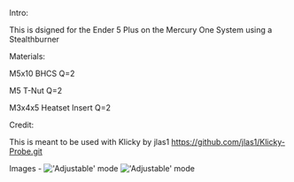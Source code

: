 Intro:

This is dsigned for the Ender 5 Plus on the Mercury One System using a Stealthburner

Materials:

  M5x10 BHCS Q=2

  M5 T-Nut Q=2

  M3x4x5 Heatset Insert Q=2

Credit:
  
This is meant to be used with Klicky by jlas1 https://github.com/jlas1/Klicky-Probe.git

Images - 
!['Adjustable' mode](https://github.com/Vprince099/UserMods/blob/ed9abe5c74bf0763a3549bb1e134b7922977e3de/Mercury_One/Vengeful/Klicky_Bracket/images/M1_SB_Klicky_Front.PNG)
!['Adjustable' mode](https://github.com/Vprince099/UserMods/blob/ed9abe5c74bf0763a3549bb1e134b7922977e3de/Mercury_One/Vengeful/Klicky_Bracket/images/M1_SB_Klicky_Rear.PNG)
